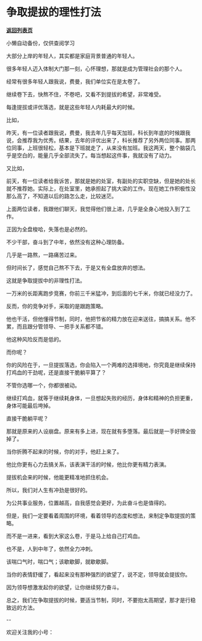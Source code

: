 # 争取提拔的理性打法

[**返回列表页**](/gzh/费曼的小茶馆)

小懒自动备份，仅供查阅学习

大部分上岸的年轻人，其实都是家庭背景普通的年轻人。  

很多年轻人迈入体制大门那一刻，心怀理想，那就是成为管理社会的那个人。

经常有很多年轻人跟我说，费曼，我们单位实在是太卷了。

继续卷下去，快熬不住，不卷吧，又看不到提拔的希望，非常难受。

每逢提拔或评优落选，就是这些年轻人内耗最大的时候。

比如，

昨天，有一位读者跟我说，费曼，我去年几乎每天加班，科长到年底的时候跟我说，会推荐我为优秀。结果，去年的评优出来了，科长推荐了另外两位同事。那两位同事，上班很轻松，基本是下班就走了，从来没有加班。我这两天，整个脑袋几乎是空白的，能量几乎全部流失了。每当想起这件事，我就没有了动力。  

又比如，  

前天，有一位读者给我诉苦，那就是她的处室，有副处的实职空缺，但是她的处长就不推荐她。实际上，在处室里，她承担起了挑大梁的工作。现在她工作积极性没那么高了，不知道以后的路怎么走，比较迷茫。

上面两位读者，我跟他们聊天，我觉得他们很上进，几乎是全身心地投入到了工作。

正因为全盘梭哈，失落也是必然的。

不少干部，奋斗到了中年，依然没有这种心理防备。

几乎是一路熬，一路痛苦过来。  

但时间长了，感觉自己熬不下去，于是又有全盘放弃的想法。

这就是争取提拔中的非理性打法。  

一万米的长距离跑步竞赛，你前三千米猛冲，到后面的七千米，你就已经没力了。  

反而，你的竞争对手，采取的是跟跑策略。  

他也干活，但他懂得节制，同时，他把节省的精力放在迎来送往，搞搞关系。他不累，而且跟分管领导、一把手关系都不错。

他这种风险反而是低的。  

而你呢？

你的风险在于，一旦提拔落选，你会陷入一个两难的选择境地，你究竟是继续保持打鸡血的干劲呢，还是直接干脆躺平算了？

不管你选哪一个，你都很被动。  

继续打鸡血，就等于继续耗身体，一旦想起失败的经历，身体和精神的负担更重，身体可能最后垮掉。  

直接干脆躺平呢？

那就是原来的人设崩盘。原来有多上进，现在就有多堕落。最后就是一手好牌全毁掉了。  

当你折腾不起来的时候，你的对手，他赶上来了。  

他比你更有心力去搞关系，该表演干活的时候，他比你更有精力表演。

提拔机会来的时候，他能更精准地抓住机会。  

所以，我们对人生有冲劲是很好的。  

为公共事业服务，位置越高，自我感觉会更好，为此奋斗也是值得的。  

但是，我们一定要看着周围的环境，看着领导的态度和想法，来制定争取提拔的策略。  

而不是一进来，看到大家这么卷，于是马上给自己打鸡血。

也不是，人到中年了，依然全力冲刺。

该喘口气时，喘口气；该歇歇脚，就歇歇脚。

当你的表情舒缓了，看起来没有那种强烈的欲望了，说不定，领导就会提拔你。  

因为领导想激发起你的欲望，让你继续努力奋斗。

总之，我们在争取提拔的时候，要适当节制，同时，不要抱太高期望，那才是行稳致远的方法。

\--  

欢迎关注我的小号：  

